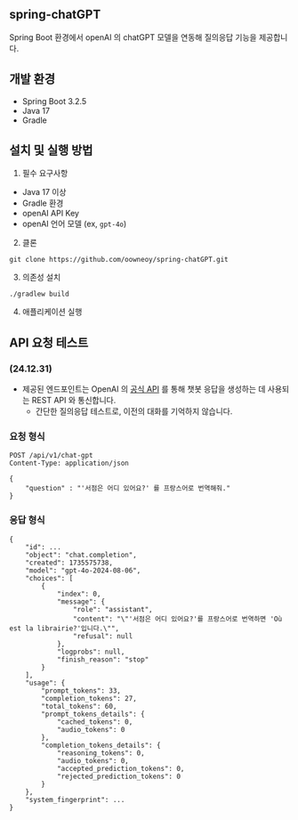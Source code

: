 ## spring-chatGPT
Spring Boot 환경에서 openAI 의 chatGPT 모델을 연동해 질의응답 기능을 제공합니다.

## 개발 환경
- Spring Boot 3.2.5
- Java 17
- Gradle

## 설치 및 실행 방법
1. 필수 요구사항
- Java 17 이상
- Gradle 환경
- openAI API Key
- openAI 언어 모델 (ex, `gpt-4o`)
2. 클론
  ```
  git clone https://github.com/oowneoy/spring-chatGPT.git
  ```
3. 의존성 설치
  ```
./gradlew build
  ```
4. 애플리케이션 실행

## API 요청 테스트
### (24.12.31)
- 제공된 엔드포인트는 OpenAI 의 [공식 API](https://platform.openai.com/docs/api-reference/chat) 를 통해 챗봇 응답을 생성하는 데 사용되는 REST API 와 통신합니다.
  - 간단한 질의응답 테스트로, 이전의 대화를 기억하지 않습니다.
### 요청 형식
```
POST /api/v1/chat-gpt
Content-Type: application/json

{
    "question" : "'서점은 어디 있어요?' 를 프랑스어로 번역해줘."
}
```
### 응답 형식
```
{
    "id": ...
    "object": "chat.completion",
    "created": 1735575738,
    "model": "gpt-4o-2024-08-06",
    "choices": [
        {
            "index": 0,
            "message": {
                "role": "assistant",
                "content": "\"'서점은 어디 있어요?'를 프랑스어로 번역하면 'Où est la librairie?'입니다.\"",
                "refusal": null
            },
            "logprobs": null,
            "finish_reason": "stop"
        }
    ],
    "usage": {
        "prompt_tokens": 33,
        "completion_tokens": 27,
        "total_tokens": 60,
        "prompt_tokens_details": {
            "cached_tokens": 0,
            "audio_tokens": 0
        },
        "completion_tokens_details": {
            "reasoning_tokens": 0,
            "audio_tokens": 0,
            "accepted_prediction_tokens": 0,
            "rejected_prediction_tokens": 0
        }
    },
    "system_fingerprint": ...
}

```

